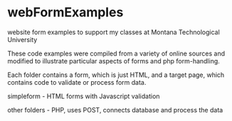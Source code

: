 # webFormExamples
website form examples to support my classes at Montana Technological University

These code examples were compiled from a variety of online sources and modified to illustrate particular aspects 
of forms and php form-handling.

Each folder contains a form, which is just HTML, and a target page, which contains code to validate or process form
data.  

simpleform - HTML forms with Javascript validation

other folders - PHP, uses POST, connects database and process the data
